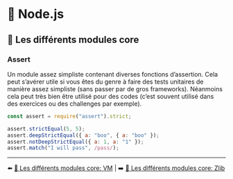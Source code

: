 # 🐢 Node.js

## 🌟 Les différents modules core

### Assert

Un module assez simpliste contenant diverses fonctions d’assertion. Cela peut s’avérer utile si vous êtes du genre à faire des tests unitaires de manière assez simpliste (sans passer par de gros frameworks). Néanmoins cela peut très bien être utilisé pour des codes (c’est souvent utilisé dans des exercices ou des challenges par exemple).

```js
const assert = require("assert").strict;

assert.strictEqual(5, 5);
assert.deepStrictEqual({ a: "boo", { a: "boo" });
assert.notDeepStrictEqual({ a: 1, a: "1" });
assert.match("I will pass", /pass/);
```

---

⬅️ [🌟 Les différents modules core: VM](./10-vm.md) |
➡️ [🌟 Les différents modules core: Zlib](./12-zlib.md)
